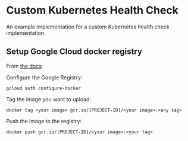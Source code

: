# Custom Kubernetes Health Check

An example implementation for a custom Kubernetes health check implementation.

## Setup Google Cloud docker registry

From [the docs](https://cloud.google.com/container-registry/docs/quickstart):

Configure the Google Registry:
```
gcloud auth configure-docker
```

Tag the image you want to upload:
```
docker tag <your image> gcr.io/[PROJECT-ID]/<your image>:<any tag>
```

Push the image to the registry:
```
docker push gcr.io/[PROJECT-ID]/<your image>:<your tag>
```